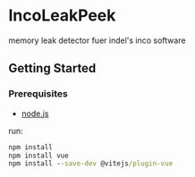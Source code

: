 # IncoLeakPeek
memory leak detector fuer indel's inco software

## Getting Started

### Prerequisites
- [node.js](https://nodejs.org/en)

run:
```cmd
npm install
npm install vue
npm install --save-dev @vitejs/plugin-vue
```